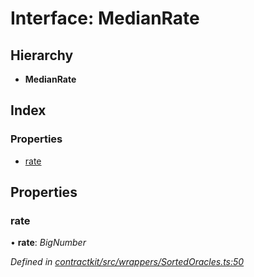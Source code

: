 # Interface: MedianRate

## Hierarchy

* **MedianRate**

## Index

### Properties

* [rate](_wrappers_sortedoracles_.medianrate.md#rate)

## Properties

###  rate

• **rate**: *BigNumber*

*Defined in [contractkit/src/wrappers/SortedOracles.ts:50](https://github.com/celo-org/celo-monorepo/blob/master/packages/contractkit/src/wrappers/SortedOracles.ts#L50)*
